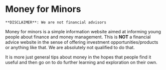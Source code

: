 # Money for Minors

```
**DISCLAIMER**: We are not financial advisors
```

Money for minors is a simple information website aimed at informing young people about finance and money management. This is **NOT** a financial advice website in the sense of offering investment opportunities/products or anything like that. We are absolutely not qualified to do that.

It is more just general tips about money in the hopes that people find it useful and then go on to do further learning and exploration on their own.
